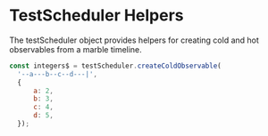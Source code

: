 # TestScheduler Helpers

The testScheduler object provides helpers for creating cold and hot observables from a marble timeline.

```js
const integers$ = testScheduler.createColdObservable(
  '--a---b--c--d---|',
  {
      a: 2,
      b: 3,
      c: 4,
      d: 5,
  });
```